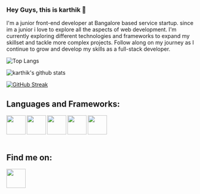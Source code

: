### Hey Guys, this is karthik 👋

I'm a junior front-end developer at Bangalore based service startup. since im a junior i love to explore all the aspects of web development. I'm currently exploring different technologies and frameworks to expand my skillset and tackle more complex projects. Follow along on my journey as I continue to grow and develop my skills as a full-stack developer.



![Top Langs](https://github-readme-stats.vercel.app/api/top-langs/?username=kar-ke&layout=compact&theme=radical&langs_count=10&hide=ShaderLab,LLVM)

![karthik's github stats](https://github-readme-stats.vercel.app/api?username=kar-ke&show_icons=true&theme=radical)

[![GitHub Streak](https://github-readme-streak-stats.herokuapp.com/?user=kar-ke&theme=radical)](https://git.io/streak-stats)


## Languages and Frameworks:
[<img src="https://cdn.jsdelivr.net/gh/devicons/devicon/icons/css3/css3-original.svg" width="50px" alt="" align="left" >](https://developer.mozilla.org/en-US/docs/Web/CSS)
[<img src="https://cdn.jsdelivr.net/gh/devicons/devicon/icons/html5/html5-original.svg" width="50px" alt="" align="left" >](https://developer.mozilla.org/en-US/docs/Web/HTML)
[<img src="https://cdn.jsdelivr.net/gh/devicons/devicon/icons/python/python-original.svg" width="50px" alt="" align="left" >](https://www.python.org/)
[<img src="https://cdn.jsdelivr.net/gh/devicons/devicon/icons/javascript/javascript-original.svg" width="50px" alt="" align="left" >](https://www.javascript.com/)
[<img src="https://cdn.jsdelivr.net/gh/devicons/devicon/icons/react/react-original.svg" width="50px" alt="" align="left" >](https://reactjs.org/)

<br />
<br />
<br />
<br />

## Find me on:
[<img src="https://cdn.jsdelivr.net/gh/devicons/devicon/icons/linkedin/linkedin-original.svg" width="50px" alt="" align="left">](https://www.linkedin.com/in/karke/)  

